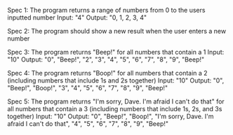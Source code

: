 Spec 1: The program returns a range of numbers from 0 to the users inputted number
Input: "4"
Output: "0, 1, 2, 3, 4"

Spec 2: The program should show a new result when the user enters a new number

Spec 3: The program returns "Beep!" for all numbers that contain a 1
Input: "10"
Output: "0", "Beep!", "2", "3", "4", "5", "6", "7", "8", "9", "Beep!"

Spec 4: The program returns "Boop!" for all numbers that contain a 2 (including numbers that include 1s and 2s together)
Input: "10"
Output: "0", "Beep!", "Boop!", "3", "4", "5", "6", "7", "8", "9", "Beep!"

Spec 5: The program returns "I'm sorry, Dave. I'm afraid I can't do that" for all numbers that contain a 3 (including numbers that include 1s, 2s, and 3s together)
Input: "10"
Output: "0", "Beep!", "Boop!", "I'm sorry, Dave. I'm afraid I can't do that", "4", "5", "6", "7", "8", "9", "Beep!"
